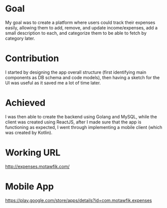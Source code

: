 # Goal
My goal was to create a platform where users could track their expenses easily, allowing them to add, remove, and update income/expenses, add a small description to each, and categorize them to be able to fetch by category later.
# Contribution
I started by designing the app overall structure (first identifying main components as DB schema and code models), then having a sketch for the UI was useful as it saved me a lot of time later.
# Achieved
I was then able to create the backend using Golang and MySQL, while the client was created using ReactJS, after I made sure that the app is functioning as expected, I went through implementing a mobile client (which was created by Kotlin).
# Working URL
http://expenses.motawfik.com/
# Mobile App
https://play.google.com/store/apps/details?id=com.motawfik.expenses
